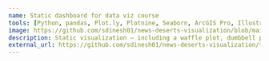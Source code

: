 ```yaml
---
name: Static dashboard for data viz course
tools: [Python, pandas, Plot.ly, Plotnine, Seaborn, ArcGIS Pro, Illustrator, Data visualization]
image: https://github.com/sdinesh01/news-deserts-visualization/blob/main/download.png
description: Static visualization — including a waffle plot, dumbbell plot, line graph, choropleth map, and bar plot — on the state of local news from various data sources.
external_url: https://github.com/sdinesh01/news-deserts-visualization/tree/main
---
```

